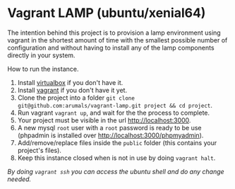 # Vagrant LAMP (ubuntu/xenial64)

The intention behind this project is to provision a lamp environment using vagrant in the shortest amount of time with the smallest possible number of configuration and without having to install any of the lamp components directly in your system.

How to run the instance.

1. Install [virtualbox](https://www.virtualbox.org/wiki/Downloads) if you don't have it.
2. Install [vagrant](https://www.vagrantup.com/downloads.html) if you don't have it yet.
3. Clone the project into a folder `git clone git@github.com:arumals/vagrant-lamp.git project && cd project`.
4. Run vagrant `vagrant up`, and wait for the the process to complete.
5. Your project must be visible in the url [http://localhost:3000](http://localhost:3000).
6. A new mysql `root` user with a `root` password is ready to be use (phpadmin is installed over [http://localhost:3000/phpmyadmin](http://localhost:3000/phpmyadmin)).
7. Add/remove/replace files inside the `public` folder (this contains your project's files).
8. Keep this instance closed when is not in use by doing `vagrant halt`.

*By doing `vagrant ssh` you can access the ubuntu shell and do any change needed.*
